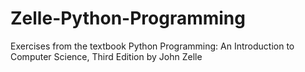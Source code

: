# Zelle-Python-Programming
Exercises from the textbook Python Programming: An Introduction to Computer Science, Third Edition by John Zelle
